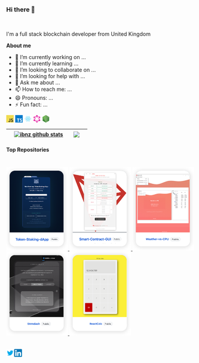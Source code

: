 ### Hi there 👋




<br />

I'm a full stack blockchain developer from United Kingdom 

**About me**


- 🔭 I’m currently working on ...
- 🌱 I’m currently learning ...
- 👯 I’m looking to collaborate on ...
- 🤔 I’m looking for help with ...
- 💬 Ask me about ...
- 📫 How to reach me: ...
- 😄 Pronouns: ...
- ⚡ Fun fact: ...

<code><img height="20" alt="javascript" src="https://raw.githubusercontent.com/github/explore/80688e429a7d4ef2fca1e82350fe8e3517d3494d/topics/javascript/javascript.png"></code>
<code><img height="20" alt="typescript" src="https://raw.githubusercontent.com/github/explore/80688e429a7d4ef2fca1e82350fe8e3517d3494d/topics/typescript/typescript.png"></code>
<code><img height="20" alt="react" src="https://raw.githubusercontent.com/github/explore/80688e429a7d4ef2fca1e82350fe8e3517d3494d/topics/react/react.png"></code>
<code><img height="20" alt="graphql" src="https://raw.githubusercontent.com/github/explore/5c058a388828bb5fde0bcafd4bc867b5bb3f26f3/topics/graphql/graphql.png"></code>
<code><img height="20" alt="nodejs" src="https://raw.githubusercontent.com/github/explore/80688e429a7d4ef2fca1e82350fe8e3517d3494d/topics/nodejs/nodejs.png"></code>    


|| <a href="https://github.com/ibnzuk/github-readme-stats"><img align="center" src="https://github-readme-stats.vercel.app/api?username=ibnzUK&show_icons=true&include_all_commits=true&theme=buefy&hide_border=true" alt="ibnz github stats" /></a> |   | <a href="https://github.com/ibnzuk/github-readme-stats"><img align="center" src="https://github-readme-stats.vercel.app/api/top-langs/?username=ibnzuk&layout=compact&theme=buefy&hide_border=true" /></a> ||
|-| ------------- |--------| ------------- |-|

#### Top Repositories


# <div>
  
<a href="https://github.com/ibnzUK/Token-Staking-dApp">
  <img alt="Token-Staking-dApp" width="165px" src="https://github.com/ibnzUK/ibnzUK/blob/main/assets/git1.png" />
</a>
 <a href="https://github.com/ibnzUK/Smart-Contract-GUI">
  <img alt="Smart-Contract-GUI" width="165px" src="https://github.com/ibnzUK/ibnzUK/blob/main/assets/git2.png" />
</a>
   <a href="https://github.com/ibnzUK/Weather-vs-CPU">
  <img alt="Weather-vs-CPU" width="165px" src="https://github.com/ibnzUK/ibnzUK/blob/main/assets/git3.png" />
</a>
   <a href="https://github.com/ibnzUK/Strmdash">
  <img alt="Strmdash" width="165px" src="https://github.com/ibnzUK/ibnzUK/blob/main/assets/git4.png" />
</a>
   <a href="https://github.com/ibnzUK/ReactCalc">
  <img alt="ReactCalc" width="165px" src="https://github.com/ibnzUK/ibnzUK/blob/main/assets/git5.png" />
</a>
</div>


<br />
<br />
<br />
<a href="https://twitter.com/ibnzUK">
  <img align="left" alt="ibnz | Twitter" width="21px" src="https://github.com/ibnzUK/ibnzUK/blob/main/assets/twitter.png" />
</a>
<a href="[https://twitter.com/ibnzUK](https://www.linkedin.com/in/justinaskairys/)">
  <img align="left" alt="ibnz | Linkedin" width="21px" src="https://github.com/ibnzUK/ibnzUK/blob/main/assets/linkedin.png" />
</a>
<br />
<br />
